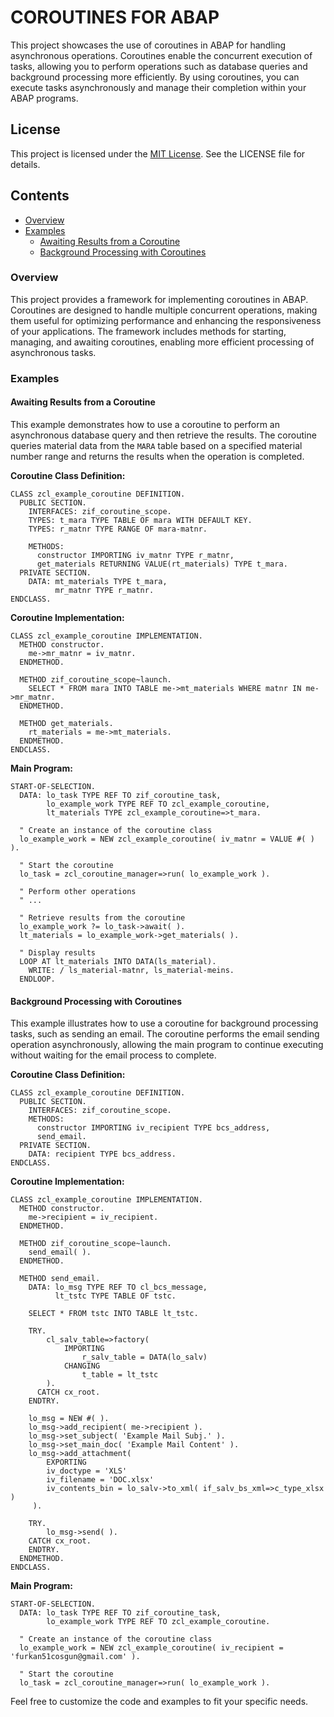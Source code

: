 # COROUTINES FOR ABAP

This project showcases the use of coroutines in ABAP for handling asynchronous operations. Coroutines enable the concurrent execution of tasks, allowing you to perform operations such as database queries and background processing more efficiently. By using coroutines, you can execute tasks asynchronously and manage their completion within your ABAP programs.

## License
This project is licensed under the [MIT License](LICENSE). See the LICENSE file for details.

## Contents
- [Overview](#overview)
- [Examples](#examples)
  - [Awaiting Results from a Coroutine](#awaiting-results-from-a-coroutine)
  - [Background Processing with Coroutines](#background-processing-with-coroutines)

### Overview

This project provides a framework for implementing coroutines in ABAP. Coroutines are designed to handle multiple concurrent operations, making them useful for optimizing performance and enhancing the responsiveness of your applications. The framework includes methods for starting, managing, and awaiting coroutines, enabling more efficient processing of asynchronous tasks.

### Examples

#### Awaiting Results from a Coroutine

This example demonstrates how to use a coroutine to perform an asynchronous database query and then retrieve the results. The coroutine queries material data from the `MARA` table based on a specified material number range and returns the results when the operation is completed.

**Coroutine Class Definition:**
```abap
CLASS zcl_example_coroutine DEFINITION.
  PUBLIC SECTION.
    INTERFACES: zif_coroutine_scope.
    TYPES: t_mara TYPE TABLE OF mara WITH DEFAULT KEY.
    TYPES: r_matnr TYPE RANGE OF mara-matnr.

    METHODS:
      constructor IMPORTING iv_matnr TYPE r_matnr,
      get_materials RETURNING VALUE(rt_materials) TYPE t_mara.
  PRIVATE SECTION.
    DATA: mt_materials TYPE t_mara,
          mr_matnr TYPE r_matnr.
ENDCLASS.
```

**Coroutine Implementation:**
```abap
CLASS zcl_example_coroutine IMPLEMENTATION.
  METHOD constructor.
    me->mr_matnr = iv_matnr.
  ENDMETHOD.

  METHOD zif_coroutine_scope~launch.
    SELECT * FROM mara INTO TABLE me->mt_materials WHERE matnr IN me->mr_matnr.
  ENDMETHOD.

  METHOD get_materials.
    rt_materials = me->mt_materials.
  ENDMETHOD.
ENDCLASS.
```

**Main Program:**
```abap
START-OF-SELECTION.
  DATA: lo_task TYPE REF TO zif_coroutine_task,
        lo_example_work TYPE REF TO zcl_example_coroutine,
        lt_materials TYPE zcl_example_coroutine=>t_mara.

  " Create an instance of the coroutine class
  lo_example_work = NEW zcl_example_coroutine( iv_matnr = VALUE #( ) ).

  " Start the coroutine
  lo_task = zcl_coroutine_manager=>run( lo_example_work ).

  " Perform other operations
  " ...

  " Retrieve results from the coroutine
  lo_example_work ?= lo_task->await( ).
  lt_materials = lo_example_work->get_materials( ).

  " Display results
  LOOP AT lt_materials INTO DATA(ls_material).
    WRITE: / ls_material-matnr, ls_material-meins.
  ENDLOOP.
```

#### Background Processing with Coroutines

This example illustrates how to use a coroutine for background processing tasks, such as sending an email. The coroutine performs the email sending operation asynchronously, allowing the main program to continue executing without waiting for the email process to complete.

**Coroutine Class Definition:**
```abap
CLASS zcl_example_coroutine DEFINITION.
  PUBLIC SECTION.
    INTERFACES: zif_coroutine_scope.
    METHODS: 
      constructor IMPORTING iv_recipient TYPE bcs_address,
      send_email.
  PRIVATE SECTION.
    DATA: recipient TYPE bcs_address.
ENDCLASS.
```

**Coroutine Implementation:**
```abap
CLASS zcl_example_coroutine IMPLEMENTATION.
  METHOD constructor.
    me->recipient = iv_recipient.
  ENDMETHOD.

  METHOD zif_coroutine_scope~launch.
    send_email( ).
  ENDMETHOD.

  METHOD send_email.
    DATA: lo_msg TYPE REF TO cl_bcs_message,
          lt_tstc TYPE TABLE OF tstc.

    SELECT * FROM tstc INTO TABLE lt_tstc.

    TRY.
        cl_salv_table=>factory(
            IMPORTING
                r_salv_table = DATA(lo_salv)
            CHANGING
                t_table = lt_tstc
        ).
      CATCH cx_root.
    ENDTRY.

    lo_msg = NEW #( ).
    lo_msg->add_recipient( me->recipient ).
    lo_msg->set_subject( 'Example Mail Subj.' ).
    lo_msg->set_main_doc( 'Example Mail Content' ).
    lo_msg->add_attachment(
        EXPORTING
        iv_doctype = 'XLS'
        iv_filename = 'DOC.xlsx'
        iv_contents_bin = lo_salv->to_xml( if_salv_bs_xml=>c_type_xlsx )
     ).

    TRY.
        lo_msg->send( ).
    CATCH cx_root.
    ENDTRY.
  ENDMETHOD.
ENDCLASS.
```

**Main Program:**
```abap
START-OF-SELECTION.
  DATA: lo_task TYPE REF TO zif_coroutine_task,
        lo_example_work TYPE REF TO zcl_example_coroutine.

  " Create an instance of the coroutine class
  lo_example_work = NEW zcl_example_coroutine( iv_recipient = 'furkan51cosgun@gmail.com' ).

  " Start the coroutine
  lo_task = zcl_coroutine_manager=>run( lo_example_work ).
```

Feel free to customize the code and examples to fit your specific needs.
